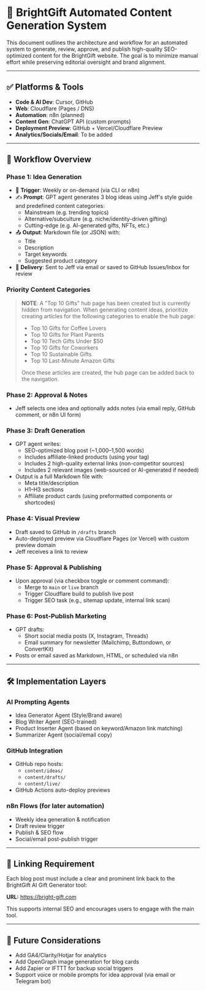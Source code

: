 # 🌟 BrightGift Automated Content Generation System

This document outlines the architecture and workflow for an automated system to generate, review, approve, and publish high-quality SEO-optimized content for the BrightGift website. The goal is to minimize manual effort while preserving editorial oversight and brand alignment.

---

## ✅ Platforms & Tools
- **Code & AI Dev**: Cursor, GitHub
- **Web**: Cloudflare (Pages / DNS)
- **Automation**: n8n (planned)
- **Content Gen**: ChatGPT API (custom prompts)
- **Deployment Preview**: GitHub + Vercel/Cloudflare Preview
- **Analytics/Socials/Email**: To be added

---

## 🧠 Workflow Overview

### Phase 1: Idea Generation
- 🧩 **Trigger**: Weekly or on-demand (via CLI or n8n)
- ✍️ **Prompt**: GPT agent generates 3 blog ideas using Jeff's style guide and predefined content categories:
  - Mainstream (e.g. trending topics)
  - Alternative/subculture (e.g. niche/identity-driven gifting)
  - Cutting-edge (e.g. AI-generated gifts, NFTs, etc.)
- 📤 **Output**: Markdown file (or JSON) with:
  - Title
  - Description
  - Target keywords
  - Suggested product category
- 🔁 **Delivery**: Sent to Jeff via email or saved to GitHub Issues/Inbox for review

### Priority Content Categories

> **NOTE**: A "Top 10 Gifts" hub page has been created but is currently hidden from navigation. When generating content ideas, prioritize creating articles for the following categories to enable the hub page:
> - Top 10 Gifts for Coffee Lovers
> - Top 10 Gifts for Plant Parents
> - Top 10 Tech Gifts Under $50
> - Top 10 Gifts for Coworkers
> - Top 10 Sustainable Gifts
> - Top 10 Last-Minute Amazon Gifts
>
> Once these articles are created, the hub page can be added back to the navigation.

### Phase 2: Approval & Notes
- Jeff selects one idea and optionally adds notes (via email reply, GitHub comment, or n8n UI form)

### Phase 3: Draft Generation
- GPT agent writes:
  - SEO-optimized blog post (~1,000–1,500 words)
  - Includes affiliate-linked products (using your tag)
  - Includes 2 high-quality external links (non-competitor sources)
  - Includes 2 relevant images (web-sourced or AI-generated if needed)
- Output is a full Markdown file with:
  - Meta title/description
  - H1–H3 sections
  - Affiliate product cards (using preformatted components or shortcodes)

### Phase 4: Visual Preview
- Draft saved to GitHub in `/drafts` branch
- Auto-deployed preview via Cloudflare Pages (or Vercel) with custom preview domain
- Jeff receives a link to review

### Phase 5: Approval & Publishing
- Upon approval (via checkbox toggle or comment command):
  - Merge to `main` or `live` branch
  - Trigger Cloudflare build to publish live post
  - Trigger SEO task (e.g., sitemap update, internal link scan)

### Phase 6: Post-Publish Marketing
- GPT drafts:
  - Short social media posts (X, Instagram, Threads)
  - Email summary for newsletter (Mailchimp, Buttondown, or ConvertKit)
- Posts or email saved as Markdown, HTML, or scheduled via n8n

---

## 🛠️ Implementation Layers

### AI Prompting Agents
- Idea Generator Agent (Style/Brand aware)
- Blog Writer Agent (SEO-trained)
- Product Inserter Agent (based on keyword/Amazon link matching)
- Summarizer Agent (social/email copy)

### GitHub Integration
- GitHub repo hosts:
  - `content/ideas/`
  - `content/drafts/`
  - `content/live/`
- GitHub Actions auto-deploy previews

### n8n Flows (for later automation)
- Weekly idea generation & notification
- Draft review trigger
- Publish & SEO flow
- Social/email post-publish trigger

---

## 🔗 Linking Requirement

Each blog post must include a clear and prominent link back to the BrightGift AI Gift Generator tool:

**URL:** https://bright-gift.com

This supports internal SEO and encourages users to engage with the main tool.

---

## 🧩 Future Considerations
- Add GA4/Clarity/Hotjar for analytics
- Add OpenGraph image generation for blog cards
- Add Zapier or IFTTT for backup social triggers
- Support voice or mobile prompts for idea approval (via email or Telegram bot)
